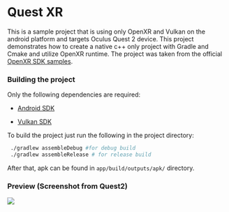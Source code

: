 # Quest XR

This is a sample project that is using only OpenXR and Vulkan on the android platform and targets Oculus Quest 2 device. This project demonstrates how to create a native c++ only project with Gradle and Cmake and utilize OpenXR runtime. The project was taken from the official [OpenXR SDK samples](https://github.com/KhronosGroup/OpenXR-SDK-Source).


### Building the project

Only the following dependencies are required:

- [Android SDK](https://developer.android.com/studio)
  
- [Vulkan SDK](https://vulkan.lunarg.com/sdk/home)
  
To build the project just run the following in the project directory:

```bash
 ./gradlew assembleDebug #for debug build
 ./gradlew assembleRelease # for release build
```

After that, apk can be found in `app/build/outputs/apk/` directory.

### Preview (Screenshot from Quest2)

![](https://user-images.githubusercontent.com/22776744/148455860-78d585cc-252c-481c-9fb3-a45999326977.jpg)
